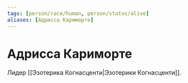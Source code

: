 ```yaml
---
tags: [person/race/human, person/status/alive]
aliases: [Адрисса Кариморте]
---
```


# Адрисса Кариморте

Лидер [[Эзотерика Когнасценти|Эзотерики Когнасценти]].
